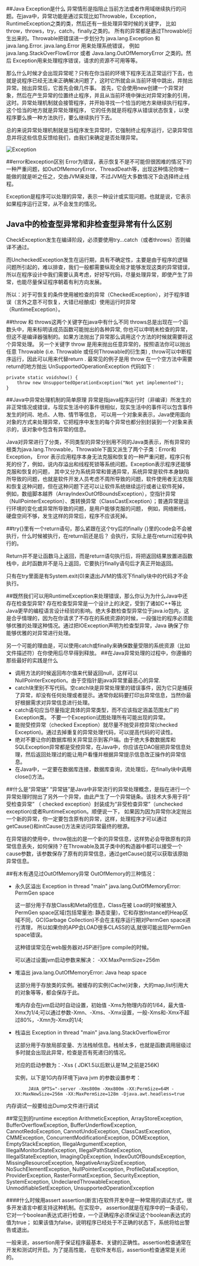 ##Java Exception是什么
异常情形是指阻止当前方法或者作用域继续执行的问题。在java中，异常功能是通过实现比如Throwable，Exception，RuntimeException之类的类，然后还有一些处理异常时候的关键字，
比如throw，throws，try，catch，finally之类的。 所有的异常都是通过Throwable衍生出来的。Throwable把错误进一步划分为 java.lang.Exception 和 java.lang.Error.  java.lang.Error 用来处理系统错误，
例如java.lang.StackOverFlowError 或者 Java.lang.OutOfMemoryError 之类的。然后 Exception用来处理程序错误，请求的资源不可用等等。


那么什么时候才会出现异常呢？只有在你当前的环境下程序无法正常运行下去，也就是说程序已经无法来正确解决问题了，这时它所就会从当前环境中跳出，并抛出异常。抛出异常后，它首先会做几件事。
首先，它会使用new创建一个异常对象，然后在产生异常的位置终止程序，并且从当前环境中弹出对异常对象的引用，这时。异常处理机制就会接管程序，并开始寻找一个恰当的地方来继续执行程序，这个恰当的地方就是异常处理程序，
它的任务就是将程序从错误状态恢复，以使程序要么换一种方法执行，要么继续执行下去。

总的来说异常处理机制就是当程序发生异常时，它强制终止程序运行，记录异常信息并将这些信息反馈给我们，由我们来确定是否处理异常。

![Exception](https://github.com/XFHNever/JobPrepare/blob/master/images/exception1-1.png)

##error和exception区别
Error为错误，表示恢复不是不可能但很困难的情况下的一种严重问题，如OutOfMemoryError、ThreadDeath等，出现这种情况你唯一能做的就是听之任之，交由JVM来处理，不过JVM在大多数情况下会选择终止线程。

Exception是程序可以处理的异常，表示一种设计或实现问题。也就是说，它表示如果程序运行正常，从不会发生的情况。
## Java中的检查型异常和非检查型异常有什么区别
CheckException发生在编译阶段，必须要使用try…catch（或者throws）否则编译不通过。

而UncheckedException发生在运行期，具有不确定性，主要是由于程序的逻辑问题所引起的，难以排查，我们一般都需要纵观全局才能够发现这类的异常错误，
所以在程序设计中我们需要认真考虑，好好写代码，尽量处理异常，即使产生了异常，也能尽量保证程序朝着有利方向发展。

所以：对于可恢复的条件使用被检查的异常（CheckedException），对于程序错误（言外之意不可恢复，大错已经酿成）使用运行时异常（RuntimeException）。

##throw 和 throws这两个关键字在java中有什么不同
throws总是出现在一个函数头中，用来标明该成员函数可能抛出的各种异常, 你也可以申明未检查的异常，但这不是编译器强制的。如果方法抛出了异常那么调用这个方法的时候就需要将这个异常处理。
另一个关键字  throw 是用来抛出任意异常的，按照语法你可以抛出任意 Throwable (i.e. Throwable 或任何Throwable的衍生类) , throw可以中断程序运行，因此可以用来代替return . 
最常见的例子是用 throw 在一个空方法中需要return的地方抛出 UnSupportedOperationException 代码如下 :

    private static voidshow() {  
        throw new UnsupportedOperationException("Not yet implemented");
    }
    
##Java中异常处理机制的简单原理
异常是指java程序运行时（非编译）所发生的非正常情况或错误，与现实生活中的事件很相似，现实生活中的事件可以包含事件发生的时间、地点、人物、情节等信息，
可以用一个对象来表示，Java使用面向对象的方式来处理异常，它把程序中发生的每个异常也都分别封装到一个对象来表示的，该对象中包含有异常的信息。

Java对异常进行了分类，不同类型的异常分别用不同的Java类表示，所有异常的根类为java.lang.Throwable，Throwable下面又派生了两个子类：Error和Exception，
Error 表示应用程序本身无法克服和恢复的一种严重问题，程序只有死的份了，例如，说内存溢出和线程死锁等系统问题。Exception表示程序还能够克服和恢复的问题，
其中又分为系统异常和普通异常，系统异常是软件本身缺陷所导致的问题，也就是软件开发人员考虑不周所导致的问题，软件使用者无法克服和恢复这种问题，但在这种问题下还可以让软件系统继续运行或者让软件死掉，
例如，数组脚本越界（ArrayIndexOutOfBoundsException），空指针异常（NullPointerException）、类转换异常（ClassCastException）；普通异常是运行环境的变化或异常所导致的问题，是用户能够克服的问题，
例如，网络断线，硬盘空间不够，发生这样的异常后，程序不应该死掉。

##try{}里有一个return语句，那么紧跟在这个try后的finally {}里的code会不会被执行，什么时候被执行，在return前还是后？
会执行，实际上是在return过程中执行的。

Return并不是让函数马上返回，而是return语句执行后，将把返回结果放置进函数栈中，此时函数并不是马上返回，它要执行finally语句后才真正开始返回。

只有在try里面是有System.exit(0)来退出JVM的情况下finally块中的代码才不会执行。

##既然我们可以用RuntimeException来处理错误，那么你认为为什么Java中还存在检查型异常?
存在检查型异常是一个设计上的决定，受到了诸如C++等比Java更早的编程语言设计经验的影响。绝大多数检查型异常位于java.io包内，这是合乎情理的，因为在你请求了不存在的系统资源的时候，一段强壮的程序必须能够优雅的处理这种情况。通过把IOException声明为检查型异常，Java 确保了你能够优雅的对异常进行处理。

另一个可能的理由是，可以使用catch或finally来确保数量受限的系统资源（比如文件描述符）在你使用后尽早得到释放。
##在Java异常处理的过程中，你遵循的那些最好的实践是什么
- 调用方法的时候返回布尔值来代替返回null，这样可以 NullPointerException。由于空指针是java异常里最恶心的异常.
- catch块里别不写代码。空catch块是异常处理里的错误事件，因为它只是捕获了异常，却没有任何处理或者提示。通常你起码要打印出异常信息，当然你最好根据需求对异常信息进行处理。
- catch语句应当尽量指定具体的异常类型，而不应该指定涵盖范围太广的Exception类。 不要一个Exception试图处理所有可能出现的异常。
- 能抛受控异常（checked Exception）就尽量不抛受非控异常(checked Exception)。通过去掉重复的异常处理代码，可以提高代码的可读性。
- 绝对不要让你的数据库相关异常显示到客户端。由于绝大多数数据库和SQLException异常都是受控异常，在Java中，你应该在DAO层把异常信息处理，然后返回处理过的能让用户看懂并根据异常提示信息改正操作的异常信息。
- 在Java中，一定要在数据库连接，数据库查询，流处理后，在finally块中调用close()方法。

##什么是“异常链”
“异常链”是Java中非常流行的异常处理概念，是指在进行一个异常处理时抛出了另外一个异常，由此产生了一个异常链条。该技术大多用于将“ 受检查异常” （ checked exception）封装成为“非受检查异常”（unchecked exception)或者RuntimeException。顺便说一下，
如果因为因为异常你决定抛出一个新的异常，你一定要包含原有的异常，这样，处理程序才可以通过getCause()和initCause()方法来访问异常最终的根源。

在异常链的使用中，throw抛出的是一个新的异常信息，这样势必会导致原有的异常信息丢失，如何保持？在Throwable及其子类中的构造器中都可以接受一个cause参数，该参数保存了原有的异常信息，通过getCause()就可以获取该原始异常信息。

##有木有遇见过OutOfMemory异常
OutOfMemory的三种情况：

- 永久区溢出 Exception in thread "main" java.lang.OutOfMemoryError: PermGen space

    这一部分用于存放Class和Meta的信息，Class在被 Load的时候被放入PermGen space区域(包括常量池: 静态变量)，它和存放Instance的Heap区域不同，GC(Garbage Collection)不会在主程序运行期对PermGen space进行清理，
    所以如果你的APP会LOAD很多CLASS的话,就很可能出现PermGen space错误。
    
    这种错误常见在web服务器对JSP进行pre compile的时候。
    
    可以通过设置jvm启动参数来解决： -XX:MaxPermSize=256m
- 堆溢出 java.lang.OutOfMemoryError: Java heap space

    这部分用于存放类的实例。被缓存的实例(Cache)对象，大的map,list引用大的对象等等，都会保存于此。
    
    堆内存会在jvm启动时自动设置，初始值 -Xms为物理内存的1/64，最大值-Xmx为1/4;可以通过参数-Xmn、-Xms、-Xmx设置，一般-Xms和-Xmx不超过80%，-Xmn为-Xmx的1/4;
- 栈溢出 Exception in thread "main" java.lang.StackOverflowError

    这部分用于存放局部变量、方法栈帧信息。栈帧太多，也就是函数调用层级过多时就会出现此异常，检查是否有死递归的情况。
    
    对应的启动参数为：-Xss ( JDK1.5以后默认是1M,之前是256K)
    
    实例，以下是1G内存环境下java jvm 的参数设置参考：
        
           JAVA_OPTS="-server -Xms800m -Xmx800m -XX:PermSize=64M -XX:MaxNewSize=256m -XX:MaxPermSize=128m -Djava.awt.headless=true
           
内存调试一般要给出Dump文件进行调试

##常见到的runtime exception
ArithmeticException, ArrayStoreException, BufferOverflowException, BufferUnderflowException, CannotRedoException,
 CannotUndoException, ClassCastException, CMMException, ConcurrentModificationException, DOMException, EmptyStackException, IllegalArgumentException, 
 IllegalMonitorStateException, IllegalPathStateException, IllegalStateException, ImagingOpException, IndexOutOfBoundsException, MissingResourceException, 
 NegativeArraySizeException, NoSuchElementException, NullPointerException, ProfileDataException, ProviderException, RasterFormatException, SecurityException,
  SystemException, UndeclaredThrowableException, UnmodifiableSetException, UnsupportedOperationException
  
####什么时候用assert
assertion(断言)在软件开发中是一种常用的调试方式，很多开发语言中都支持这种机制。在实现中，
assertion就是在程序中的一条语句，它对一个boolean表达式进行检查，一个正确程序必须保证这个boolean表达式的值为true；
如果该值为false，说明程序已经处于不正确的状态下，系统将给出警告或退出。

一般来说，assertion用于保证程序最基本、关键的正确性。assertion检查通常在开发和测试时开启。为了提高性能，
在软件发布后，assertion检查通常是关闭的。


